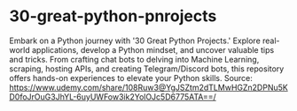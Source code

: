 # 30-great-python-pnrojects
Embark on a Python journey with '30 Great Python Projects.' Explore real-world applications, develop a Python mindset, and uncover valuable tips and tricks. From crafting chat bots to delving into Machine Learning, scraping, hosting APIs, and creating Telegram/Discord bots, this repository offers hands-on experiences to elevate your Python skills. 
Source: https://www.udemy.com/share/108Ruw3@YgJSZtm2dTLMwHGZn2DPNu5KD0foJrOuG3JhYL-6uyUWFow3ik2YolOJc5D6775ATA==/
